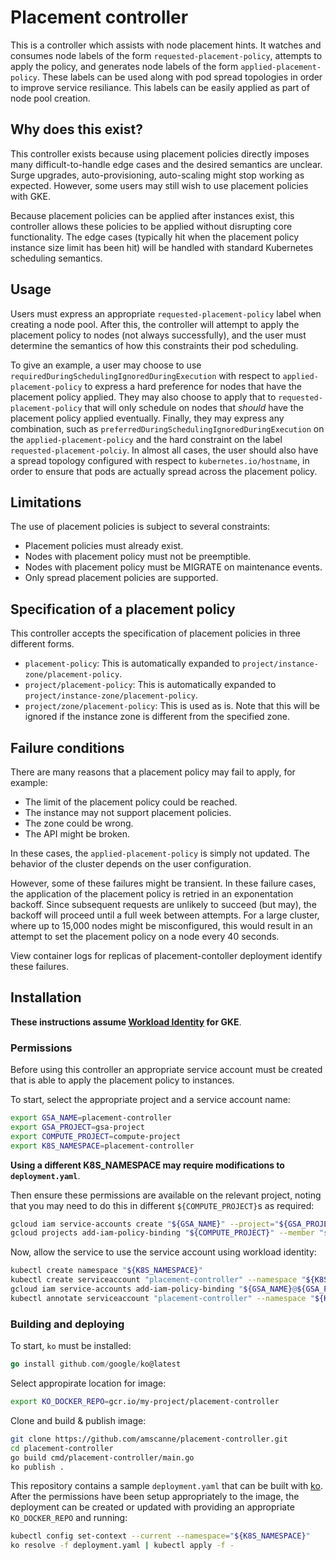 # Placement controller

This is a controller which assists with node placement hints. It watches and
consumes node labels of the form `requested-placement-policy`, attempts to apply
the policy, and generates node labels of the form `applied-placement-policy`.
These labels can be used along with pod spread topologies in order to improve
service resiliance. This labels can be easily applied as part of node pool
creation.

## Why does this exist?

This controller exists because using placement policies directly imposes many
difficult-to-handle edge cases and the desired semantics are unclear. Surge
upgrades, auto-provisioning, auto-scaling might stop working as expected.
However, some users may still wish to use placement policies with GKE.

Because placement policies can be applied after instances exist, this controller
allows these policies to be applied without disrupting core functionality. The
edge cases (typically hit when the placement policy instance size limit has been
hit) will be handled with standard Kubernetes scheduling semantics.

## Usage

Users must express an appropriate `requested-placement-policy` label when
creating a node pool. After this, the controller will attempt to apply the
placement policy to nodes (not always successfully), and the user must determine
the semantics of how this constraints their pod scheduling.

To give an example, a user may choose to use
`requiredDuringSchedulingIgnoredDuringExecution` with respect to
`applied-placement-policy` to express a hard preference for nodes that have the
placement policy applied. They may also choose to apply that to
`requested-placement-policy` that will only schedule on nodes that *should* have
the placement policy applied eventually. Finally, they may express any
combination, such as `preferredDuringSchedulingIgnoredDuringExecution` on the
`applied-placement-policy` and the hard constraint on the label
`requested-placement-polciy`. In almost all cases, the user should also have a
spread topology configured with respect to `kubernetes.io/hostname`, in order to
ensure that pods are actually spread across the placement policy.

## Limitations

The use of placement policies is subject to several constraints:

*   Placement policies must already exist.
*   Nodes with placement policy must not be preemptible.
*   Nodes with placement policy must be MIGRATE on maintenance events.
*   Only spread placement policies are supported.

## Specification of a placement policy

This controller accepts the specification of placement policies in three
different forms.

*   `placement-policy`: This is automatically expanded to
    `project/instance-zone/placement-policy`.
*   `project/placement-policy`: This is automatically expanded to
    `project/instance-zone/placement-policy`.
*   `project/zone/placement-policy`: This is used as is. Note that this will be
    ignored if the instance zone is different from the specified zone.

## Failure conditions

There are many reasons that a placement policy may fail to apply, for example:

*   The limit of the placement policy could be reached.
*   The instance may not support placement policies.
*   The zone could be wrong.
*   The API might be broken.

In these cases, the `applied-placement-policy` is simply not updated. The
behavior of the cluster depends on the user configuration.

However, some of these failures might be transient. In these failure cases, the
application of the placement policy is retried in an exponentation backoff.
Since subsequent requests are unlikely to succeed (but may), the backoff will
proceed until a full week between attempts. For a large cluster, where up to
15,000 nodes might be misconfigured, this would result in an attempt to set the
placement policy on a node every 40 seconds.

View container logs for replicas of placement-contoller deployment identify these failures.

## Installation

**These instructions assume [Workload
Identity](https://cloud.google.com/kubernetes-engine/docs/how-to/workload-identity)
for GKE**.

### Permissions

Before using this controller an appropriate service account must be created that
is able to apply the placement policy to instances.

To start, select the appropriate project and a service account name:

```bash
export GSA_NAME=placement-controller
export GSA_PROJECT=gsa-project
export COMPUTE_PROJECT=compute-project
export K8S_NAMESPACE=placement-controller
```

**Using a different K8S_NAMESPACE may require modifications to
`deployment.yaml`**.

Then ensure these permissions are available on the relevant project, noting that
you may need to do this in different `${COMPUTE_PROJECT}`s as required:

```bash
gcloud iam service-accounts create "${GSA_NAME}" --project="${GSA_PROJECT}"
gcloud projects add-iam-policy-binding "${COMPUTE_PROJECT}" --member "serviceAccount:${GSA_NAME}@${GSA_PROJECT}.iam.gserviceaccount.com" --role "roles/compute.instanceAdmin.v1"
```

Now, allow the service to use the service account using workload identity:

```bash
kubectl create namespace "${K8S_NAMESPACE}"
kubectl create serviceaccount "placement-controller" --namespace "${K8S_NAMESPACE}"
gcloud iam service-accounts add-iam-policy-binding "${GSA_NAME}@${GSA_PROJECT}.iam.gserviceaccount.com" --role roles/iam.workloadIdentityUser --member "serviceAccount:${COMPUTE_PROJECT}.svc.id.goog[${K8S_NAMESPACE}/placement-controller]" --project "${COMPUTE_PROJECT}"
kubectl annotate serviceaccount "placement-controller" --namespace "${K8S_NAMESPACE}" iam.gke.io/gcp-service-account="${GSA_NAME}@${GSA_PROJECT}.iam.gserviceaccount.com"
```

### Building and deploying

To start, `ko` must be installed:

```go
go install github.com/google/ko@latest
```
Select appropirate location for image:
```bash
export KO_DOCKER_REPO=gcr.io/my-project/placement-controller
```

Clone and build & publish image:
```bash
git clone https://github.com/amscanne/placement-controller.git
cd placement-controller
go build cmd/placement-controller/main.go
ko publish .
```

This repository contains a sample `deployment.yaml` that can be built with
[ko](https://github.com/google/ko). After the permissions have been setup 
appropriately to the image, the deployment can be
created or updated with providing an appropriate `KO_DOCKER_REPO` and running:


```bash
kubectl config set-context --current --namespace="${K8S_NAMESPACE}"
ko resolve -f deployment.yaml | kubectl apply -f -
```
